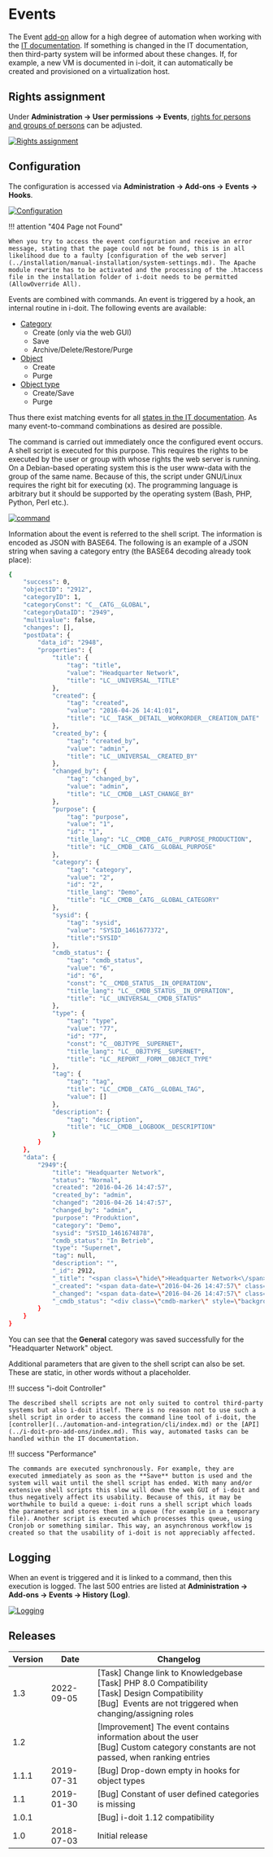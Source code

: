 # Events

The Event [add-on](./index.md) allow for a high degree of automation when working with the [IT documentation](../glossary.md). If something is changed in the IT documentation, then third-party system will be informed about these changes. If, for example, a new VM is documented in i-doit, it can automatically be created and provisioned on a virtualization host.

## Rights assignment

Under **Administration → User permissions → Events**, [rights for persons and groups of persons](../efficient-documentation/rights-management/index.md) can be adjusted.

[![Rights assignment](../assets/images/en/i-doit-pro-add-ons/events/1-eve.png)](../assets/images/en/i-doit-pro-add-ons/events/1-eve.png)

## Configuration

The configuration is accessed via **Administration → Add-ons → Events → Hooks**.

[![Configuration](../assets/images/en/i-doit-pro-add-ons/events/2-eve.png)](../assets/images/en/i-doit-pro-add-ons/events/2-eve.png)

!!! attention "404 Page not Found"

    When you try to access the event configuration and receive an error message, stating that the page could not be found, this is in all likelihood due to a faulty [configuration of the web server](../installation/manual-installation/system-settings.md). The Apache module rewrite has to be activated and the processing of the .htaccess file in the installation folder of i-doit needs to be permitted (AllowOverride All).

Events are combined with commands. An event is triggered by a hook, an internal routine in i-doit. The following events are available:

-   [Category](../glossary.md)
    -   Create (only via the web GUI)
    -   Save
    -   Archive/Delete/Restore/Purge
-   [Object](../glossary.md)
    -   Create
    -   Purge
-   [Object type](../glossary.md)
    -   Create/Save
    -   Purge

Thus there exist matching events for all [states in the IT documentation](../basics/life-and-documentation-cycle.md). As many event-to-command combinations as desired are possible.

The command is carried out immediately once the configured event occurs. A shell script is executed for this purpose. This requires the rights to be executed by the user or group with whose rights the web server is running. On a Debian-based operating system this is the user www-data with the group of the same name. Because of this, the script under GNU/Linux requires the right bit for executing (x). The programming language is arbitrary but it should be supported by the operating system (Bash, PHP, Python, Perl etc.).

[![command](../assets/images/en/i-doit-pro-add-ons/events/3-eve.png)](../assets/images/en/i-doit-pro-add-ons/events/3-eve.png)

Information about the event is referred to the shell script. The information is encoded as JSON with BASE64. The following is an example of a JSON string when saving a category entry (the BASE64 decoding already took place):

```sh
{
    "success": 0,
    "objectID": "2912",
    "categoryID": 1,
    "categoryConst": "C__CATG__GLOBAL",
    "categoryDataID": "2949",
    "multivalue": false,
    "changes": [],
    "postData": {
        "data_id": "2948",
        "properties": {
            "title": {
                "tag": "title",
                "value": "Headquarter Network",
                "title": "LC__UNIVERSAL__TITLE"
            },
            "created": {
                "tag": "created",
                "value": "2016-04-26 14:41:01",
                "title": "LC__TASK__DETAIL__WORKORDER__CREATION_DATE"
            },
            "created_by": {
                "tag": "created_by",
                "value": "admin",
                "title": "LC__UNIVERSAL__CREATED_BY"
            },
            "changed_by": {
                "tag": "changed_by",
                "value": "admin",
                "title": "LC__CMDB__LAST_CHANGE_BY"
            },
            "purpose": {
                "tag": "purpose",
                "value": "1",
                "id": "1",
                "title_lang": "LC__CMDB__CATG__PURPOSE_PRODUCTION",
                "title": "LC__CMDB__CATG__GLOBAL_PURPOSE"
            },
            "category": {
                "tag": "category",
                "value": "2",
                "id": "2",
                "title_lang": "Demo",
                "title": "LC__CMDB__CATG__GLOBAL_CATEGORY"
            },
            "sysid": {
                "tag": "sysid",
                "value": "SYSID_1461677372",
                "title":"SYSID"
            },
            "cmdb_status": {
                "tag": "cmdb_status",
                "value": "6",
                "id": "6",
                "const": "C__CMDB_STATUS__IN_OPERATION",
                "title_lang": "LC__CMDB_STATUS__IN_OPERATION",
                "title": "LC__UNIVERSAL__CMDB_STATUS"
            },
            "type": {
                "tag": "type",
                "value": "77",
                "id": "77",
                "const": "C__OBJTYPE__SUPERNET",
                "title_lang": "LC__OBJTYPE__SUPERNET",
                "title": "LC__REPORT__FORM__OBJECT_TYPE"
            },
            "tag": {
                "tag": "tag",
                "title": "LC__CMDB__CATG__GLOBAL_TAG",
                "value": []
            },
            "description": {
                "tag": "description",
                "title": "LC__CMDB__LOGBOOK__DESCRIPTION"
            }
        }
    },
    "data": {
        "2949":{
            "title": "Headquarter Network",
            "status": "Normal",
            "created": "2016-04-26 14:47:57",
            "created_by": "admin",
            "changed": "2016-04-26 14:47:57",
            "changed_by": "admin",
            "purpose": "Produktion",
            "category": "Demo",
            "sysid": "SYSID_1461674878",
            "cmdb_status": "In Betrieb",
            "type": "Supernet",
            "tag": null,
            "description": "",
            "_id": 2912,
            "_title": "<span class=\"hide\">Headquarter Network<\/span><a name=\"Headquarter Network\" href=\"?objID=2912\" id=\"lb_58_2912\">Headquarter Network<\/a><script type='text\/javascript'>if ($('lb_58_2912')) new Tip('lb_58_2912', '', {ajax: {url: '\/i-doit\/?ajax=1&call=quick_info&objID=2912'}, delay: '0', stem: 'topLeft', style: 'default', className: 'objectinfo'});<\/script>",
            "_created": "<span data-date=\"2016-04-26 14:47:57\" class=\"hide\"><\/span>26.04.2016 (admin)",
            "_changed": "<span data-date=\"2016-04-26 14:47:57\" class=\"hide\"><\/span>26.04.2016 (admin)",
            "_cmdb_status": "<div class=\"cmdb-marker\" style=\"background-color:#33C20A;\"><\/div> In Betrieb"
        }
    }
}
```

You can see that the **General** category was saved successfully for the "Headquarter Network" object.

Additional parameters that are given to the shell script can also be set. These are static, in other words without a placeholder.

!!! success "i-doit Controller"

    The described shell scripts are not only suited to control third-party systems but also i-doit itself. There is no reason not to use such a shell script in order to access the command line tool of i-doit, the [controller](../automation-and-integration/cli/index.md) or the [API](../i-doit-pro-add-ons/index.md). This way, automated tasks can be handled within the IT documentation.

!!! success "Performance"

    The commands are executed synchronously. For example, they are executed immediately as soon as the **Save** button is used and the system will wait until the shell script has ended. With many and/or extensive shell scripts this slow will down the web GUI of i-doit and thus negatively affect its usability. Because of this, it may be worthwhile to build a queue: i-doit runs a shell script which loads the parameters and stores them in a queue (for example in a temporary file). Another script is executed which processes this queue, using Cronjob or something similar. This way, an asynchronous workflow is created so that the usability of i-doit is not appreciably affected.

## Logging

When an event is triggered and it is linked to a command, then this execution is logged. The last 500 entries are listed at **Administration → Add-ons → Events → History (Log)**.

[![Logging](../assets/images/en/i-doit-pro-add-ons/events/4-eve.png)](../assets/images/en/i-doit-pro-add-ons/events/4-eve.png)

## Releases

| Version | Date | Changelog |
| --- | --- | --- |
| 1.3 | 2022-09-05 | [Task] Change link to Knowledgebase  <br>[Task] PHP 8.0 Compatibility  <br>[Task] Design Compatibility  <br>[Bug]  Events are not triggered when changing/assigning roles |
| 1.2 |     | [Improvement] The event contains information about the user  <br>[Bug] Custom category constants are not passed, when ranking entries |
| 1.1.1 | 2019-07-31 | [Bug] Drop-down empty in hooks for object types<br> |
| 1.1 | 2019-01-30 | [Bug] Constant of user defined categories is missing<br> |
| 1.0.1 |     | [Bug] i-doit 1.12 compatibility<br> |
| 1.0 | 2018-07-03 | Initial release |
